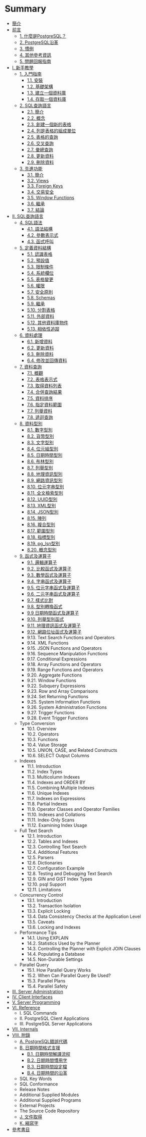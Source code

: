 # Summary

* [簡介](README.md)
* [前言](preface.md)
  * [1. 什麼是PostgreSQL？](what-is-postgresql.md)
  * [2. PostgreSQL沿革](a-brief-history-of-postgresql.md)
  * [3. 慣例](conventions.md)
  * [4. 其他參考資訊](further-information.md)
  * [5. 問題回報指南](bug-reporting-guidelines.md)
* [I. 新手教學](i-tutorial.md)
  * [1. 入門指南](getting-started.md)
    * [1.1. 安裝](getting-started/11-installation.md)
    * [1.2. 基礎架構](getting-started/12-architectural-fundamentals.md)
    * [1.3. 建立一個資料庫](getting-started/13-creating-a-database.md)
    * [1.4. 存取一個資料庫](getting-started/14-accessing-a-database.md)
  * [2. SQL查詢語言](the-sql-language.md)
    * [2.1. 簡介](the-sql-language/21-introduction.md)
    * [2.2. 概念](the-sql-language/22-concepts.md)
    * [2.3. 創建一個新的表格](the-sql-language/23-creating-a-new-table.md)
    * [2.4. 列是表格的組成單位](the-sql-language/24-populating-a-table-with-rows.md)
    * [2.5. 表格的查詢](the-sql-language/25-querying-a-table.md)
    * [2.6. 交叉查詢](the-sql-language/26-joins-between-tables.md)
    * [2.7. 彙總查詢](the-sql-language/27-aggregate-functions.md)
    * [2.8. 更新資料](the-sql-language/28-updates.md)
    * [2.9. 刪除資料](the-sql-language/29-deletions.md)
  * [3. 先進功能](advanced-features.md)
    * [3.1. 簡介](advanced-features/31-introduction.md)
    * [3.2. Views](advanced-features/32-views.md)
    * [3.3. Foreign Keys](advanced-features/33-foreign-keys.md)
    * [3.4. 交易安全](advanced-features/34-transactions.md)
    * [3.5. Window Functions](advanced-features/35-window-functions.md)
    * [3.6. 繼承](advanced-features/36-inheritance.md)
    * [3.7. 結論](advanced-features/37-conclusion.md)
* [II. SQL查詢語言](ii-the-sql-language.md)
  * [4. SQL語法](ii-the-sql-language/sql-syntax.md)
    * [4.1. 語法結構](ii-the-sql-language/sql-syntax/41-lexical-structure.md)
    * [4.2. 參數表示式](ii-the-sql-language/sql-syntax/42-value-expressions.md)
    * [4.3. 函式呼叫](ii-the-sql-language/sql-syntax/43-calling-functions.md)
  * [5. 定義資料結構](ii-the-sql-language/data-definition.md)
    * [5.1. 認識表格](ii-the-sql-language/data-definition/51-table-basics.md)
    * [5.2. 預設值](ii-the-sql-language/data-definition/52-default-values.md)
    * [5.3. 限制條件](ii-the-sql-language/data-definition/53-constraints.md)
    * [5.4. 系統欄位](ii-the-sql-language/data-definition/54-system-columns.md)
    * [5.5. 表格變更](ii-the-sql-language/data-definition/55-modifying-tables.md)
    * [5.6. 權限](ii-the-sql-language/data-definition/56-privileges.md)
    * [5.7. 安全原則](ii-the-sql-language/data-definition/57-row-security-policies.md)
    * [5.8. Schemas](ii-the-sql-language/data-definition/58-schemas.md)
    * [5.9. 繼承](ii-the-sql-language/data-definition/59-inheritance.md)
    * [5.10. 分割表格](ii-the-sql-language/data-definition/510-table-partitioning.md)
    * [5.11. 外部資料](ii-the-sql-language/data-definition/511-foreign-data.md)
    * [5.12. 其他資料庫物件](ii-the-sql-language/data-definition/512-other-database-objects.md)
    * [5.13. 相依性追蹤](ii-the-sql-language/data-definition/513-dependency-tracking.md)
  * [6. 資料處理](ii-the-sql-language/data-manipulation.md)
    * [6.1. 新增資料](ii-the-sql-language/data-manipulation/61-inserting-data.md)
    * [6.2. 更新資料](ii-the-sql-language/data-manipulation/62-updating-data.md)
    * [6.3. 刪除資料](ii-the-sql-language/data-manipulation/63-deleting-data.md)
    * [6.4. 修改並回傳資料](ii-the-sql-language/data-manipulation/64-returning-data-from-modified-rows.md)
  * [7. 資料查詢](ii-the-sql-language/queries.md)
    * [7.1. 概觀](ii-the-sql-language/queries/71-overview.md)
    * [7.2. 表格表示式](ii-the-sql-language/queries/72-table-expressions.md)
    * [7.3. 取得資料列表](ii-the-sql-language/queries/73-select-lists.md)
    * [7.4. 合併查詢結果](ii-the-sql-language/queries/74-combining-queries.md)
    * [7.5. 資料排序](ii-the-sql-language/queries/75-sorting-rows.md)
    * [7.6. 指定資料範圍](ii-the-sql-language/queries/76-limit-and-offset.md)
    * [7.7. 列舉資料](ii-the-sql-language/queries/77-values-lists.md)
    * [7.8. 遞迴查詢](ii-the-sql-language/queries/78-with-queries-common-table-expressions.md)
  * [8. 資料型別](ii-the-sql-language/data-types.md)
    * [8.1. 數字型別](ii-the-sql-language/data-types/81-numeric-types.md)
    * [8.2. 貨幣型別](ii-the-sql-language/data-types/82-monetary-types.md)
    * [8.3. 文字型別](ii-the-sql-language/data-types/83-character-types.md)
    * [8.4. 位元組型別](ii-the-sql-language/data-types/84-binary-data-types.md)
    * [8.5. 日期時間型別](ii-the-sql-language/data-types/85-datetime-types.md)
    * [8.6. 布林型別](ii-the-sql-language/data-types/86-boolean-type.md)
    * [8.7. 列舉型別](ii-the-sql-language/data-types/87-enumerated-types.md)
    * [8.8. 地理資訊型別](ii-the-sql-language/data-types/88-geometric-types.md)
    * [8.9. 網路資訊型別](ii-the-sql-language/data-types/89-network-address-types.md)
    * [8.10. 位元字串型別](ii-the-sql-language/data-types/810-bit-string-types.md)
    * [8.11. 全文檢索型別](ii-the-sql-language/data-types/811-text-search-types.md)
    * [8.12. UUID型別](ii-the-sql-language/data-types/812-uuid-type.md)
    * [8.13. XML型別](ii-the-sql-language/data-types/813-xml-type.md)
    * [8.14. JSON型別](ii-the-sql-language/data-types/814-json-types.md)
    * [8.15. 陣列](ii-the-sql-language/data-types/815-arrays.md)
    * [8.16. 複合型別](ii-the-sql-language/data-types/816-composite-types.md)
    * [8.17. 範圍型別](ii-the-sql-language/data-types/817-range-types.md)
    * [8.18. 指標型別](ii-the-sql-language/data-types/818-object-identifier-types.md)
    * [8.19. pg\_lsn型別](ii-the-sql-language/data-types/819-pglsn-type.md)
    * [8.20. 概念型別](ii-the-sql-language/data-types/820-pseudo-types.md)
  * [9. 函式及運算子](ii-the-sql-language/functions-and-operators.md)
    * [9.1. 邏輯運算子](ii-the-sql-language/functions-and-operators/91-logical-operators.md)
    * [9.2. 比較函式及運算子](ii-the-sql-language/functions-and-operators/92-comparison-functions-and-operators.md)
    * [9.3. 數學函式及運算子](ii-the-sql-language/functions-and-operators/93-mathematical-functions-and-operators.md)
    * [9.4. 字串函式及運算子](ii-the-sql-language/functions-and-operators/94-string-functions-and-operators.md)
    * [9.5. 位元字串函式及運算子](ii-the-sql-language/functions-and-operators/95-binary-string-functions-and-operators.md)
    * [9.6. 二元字串函式及運算子](ii-the-sql-language/functions-and-operators/96-bit-string-functions-and-operators.md)
    * [9.7. 樣式比對](ii-the-sql-language/functions-and-operators/97-pattern-matching.md)
    * [9.8. 型別轉換函式](ii-the-sql-language/functions-and-operators/98-data-type-formatting-functions.md)
    * [9.9 日期時間函式及運算子](ii-the-sql-language/functions-and-operators/99-datetime-functions-and-operators.md)
    * [9.10. 列舉型別函式](ii-the-sql-language/functions-and-operators/910-enum-support-functions.md)
    * [9.11. 地理資訊函式及運算子](ii-the-sql-language/functions-and-operators/911-geometric-functions-and-operators.md)
    * [9.12. 網路位址函式及運算子](ii-the-sql-language/functions-and-operators/912-network-address-functions-and-operators.md)
    * 9.13. Text Search Functions and Operators
    * 9.14. XML Functions
    * 9.15. JSON Functions and Operators
    * 9.16. Sequence Manipulation Functions
    * 9.17. Conditional Expressions
    * 9.18. Array Functions and Operators
    * 9.19. Range Functions and Operators
    * 9.20. Aggregate Functions
    * 9.21. Window Functions
    * 9.22. Subquery Expressions
    * 9.23. Row and Array Comparisons
    * 9.24. Set Returning Functions
    * 9.25. System Information Functions
    * 9.26. System Administration Functions
    * 9.27. Trigger Functions
    * 9.28. Event Trigger Functions
  * Type Conversion
    * 10.1. Overview
    * 10.2. Operators
    * 10.3. Functions
    * 10.4. Value Storage
    * 10.5. UNION, CASE, and Related Constructs
    * 10.6. SELECT Output Columns
  * Indexes
    * 11.1. Introduction
    * 11.2. Index Types
    * 11.3. Multicolumn Indexes
    * 11.4. Indexes and ORDER BY
    * 11.5. Combining Multiple Indexes
    * 11.6. Unique Indexes
    * 11.7. Indexes on Expressions
    * 11.8. Partial Indexes
    * 11.9. Operator Classes and Operator Families
    * 11.10. Indexes and Collations
    * 11.11. Index-Only Scans
    * 11.12. Examining Index Usage
  * Full Text Search
    * 12.1. Introduction
    * 12.2. Tables and Indexes
    * 12.3. Controlling Text Search
    * 12.4. Additional Features
    * 12.5. Parsers
    * 12.6. Dictionaries
    * 12.7. Configuration Example
    * 12.8. Testing and Debugging Text Search
    * 12.9. GIN and GiST Index Types
    * 12.10. psql Support
    * 12.11. Limitations
  * Concurrency Control
    * 13.1. Introduction
    * 13.2. Transaction Isolation
    * 13.3. Explicit Locking
    * 13.4. Data Consistency Checks at the Application Level
    * 13.5. Caveats
    * 13.6. Locking and Indexes
  * Performance Tips
    * 14.1. Using EXPLAIN
    * 14.2. Statistics Used by the Planner
    * 14.3. Controlling the Planner with Explicit JOIN Clauses
    * 14.4. Populating a Database
    * 14.5. Non-Durable Settings
  * Parallel Query
    * 15.1. How Parallel Query Works
    * 15.2. When Can Parallel Query Be Used?
    * 15.3. Parallel Plans
    * 15.4. Parallel Safety
* [III. Server Administration](iii-server-administration.md)
* [IV. Client Interfaces](iv-client-interfaces.md)
* [V. Server Programming](v-server-programming.md)
* [VI. Reference](vi-reference.md)
  * I. SQL Commands
  * II. PostgreSQL Client Applications
  * III. PostgreSQL Server Applications
* [VII. Internals](vii-internals.md)
* [VIII. 附錄](viii-appendixes.md)
  * [A. PostgreSQL錯誤代碼](viii-appendixes/postgresql-error-codes.md)
  * [B. 日期時間格式支援](viii-appendixes/datetime-support.md)
    * [B.1. 日期時間解譯流程](viii-appendixes/datetime-support/b1-datetime-input-interpretation.md)
    * [B.2. 日期時間慣用字](viii-appendixes/datetime-support/b2-datetime-key-words.md)
    * [B.3. 日期時間設定檔](viii-appendixes/datetime-support/b3-datetime-configuration-files.md)
    * [B.4. 日期時間的沿革](viii-appendixes/datetime-support/b4-history-of-units.md)
  * SQL Key Words
  * SQL Conformance
  * Release Notes
  * Additional Supplied Modules
  * Additional Supplied Programs
  * External Projects
  * The Source Code Repository
  * [J. 文件取得](viii-appendixes/documentation.md)
  * [K. 縮寫字](viii-appendixes/acronyms.md)
* [參考書目](bibliography.md)

